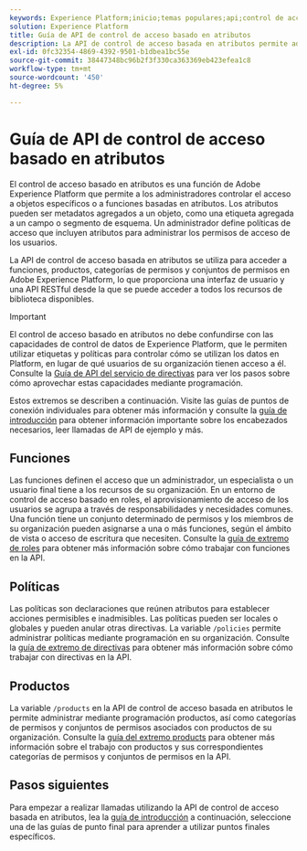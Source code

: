 ```yaml
---
keywords: Experience Platform;inicio;temas populares;api;control de acceso basado en atributos;Control de acceso basado en atributos
solution: Experience Platform
title: Guía de API de control de acceso basado en atributos
description: La API de control de acceso basada en atributos permite administrar mediante programación las funciones y las políticas de acceso en Adobe Experience Platform. Siga esta guía para aprender a realizar operaciones clave con la API.
exl-id: 0fc32354-4869-4392-9501-b1dbea1bc55e
source-git-commit: 38447348bc96b2f3f330ca363369eb423efea1c8
workflow-type: tm+mt
source-wordcount: '450'
ht-degree: 5%

---
```


# Guía de API de control de acceso basado en atributos

El control de acceso basado en atributos es una función de Adobe Experience Platform que permite a los administradores controlar el acceso a objetos específicos o a funciones basadas en atributos. Los atributos pueden ser metadatos agregados a un objeto, como una etiqueta agregada a un campo o segmento de esquema. Un administrador define políticas de acceso que incluyen atributos para administrar los permisos de acceso de los usuarios.

La API de control de acceso basada en atributos se utiliza para acceder a funciones, productos, categorías de permisos y conjuntos de permisos en Adobe Experience Platform, lo que proporciona una interfaz de usuario y una API RESTful desde la que se puede acceder a todos los recursos de biblioteca disponibles.

>[!IMPORTANT]
>
>El control de acceso basado en atributos no debe confundirse con las capacidades de control de datos de Experience Platform, que le permiten utilizar etiquetas y políticas para controlar cómo se utilizan los datos en Platform, en lugar de qué usuarios de su organización tienen acceso a él. Consulte la [Guía de API del servicio de directivas](../../../data-governance/api/overview.md) para ver los pasos sobre cómo aprovechar estas capacidades mediante programación.

Estos extremos se describen a continuación. Visite las guías de puntos de conexión individuales para obtener más información y consulte la [guía de introducción](./getting-started.md) para obtener información importante sobre los encabezados necesarios, leer llamadas de API de ejemplo y más.

## Funciones

Las funciones definen el acceso que un administrador, un especialista o un usuario final tiene a los recursos de su organización. En un entorno de control de acceso basado en roles, el aprovisionamiento de acceso de los usuarios se agrupa a través de responsabilidades y necesidades comunes. Una función tiene un conjunto determinado de permisos y los miembros de su organización pueden asignarse a una o más funciones, según el ámbito de vista o acceso de escritura que necesiten. Consulte la [guía de extremo de roles](./roles.md) para obtener más información sobre cómo trabajar con funciones en la API.

## Políticas

Las políticas son declaraciones que reúnen atributos para establecer acciones permisibles e inadmisibles. Las políticas pueden ser locales o globales y pueden anular otras directivas. La variable `/policies` permite administrar políticas mediante programación en su organización. Consulte la [guía de extremo de directivas](./policies.md) para obtener más información sobre cómo trabajar con directivas en la API.

## Productos

La variable `/products` en la API de control de acceso basada en atributos le permite administrar mediante programación productos, así como categorías de permisos y conjuntos de permisos asociados con productos de su organización. Consulte la [guía del extremo products](./products.md) para obtener más información sobre el trabajo con productos y sus correspondientes categorías de permisos y conjuntos de permisos en la API.

## Pasos siguientes

Para empezar a realizar llamadas utilizando la API de control de acceso basada en atributos, lea la [guía de introducción](./getting-started.md) a continuación, seleccione una de las guías de punto final para aprender a utilizar puntos finales específicos.
